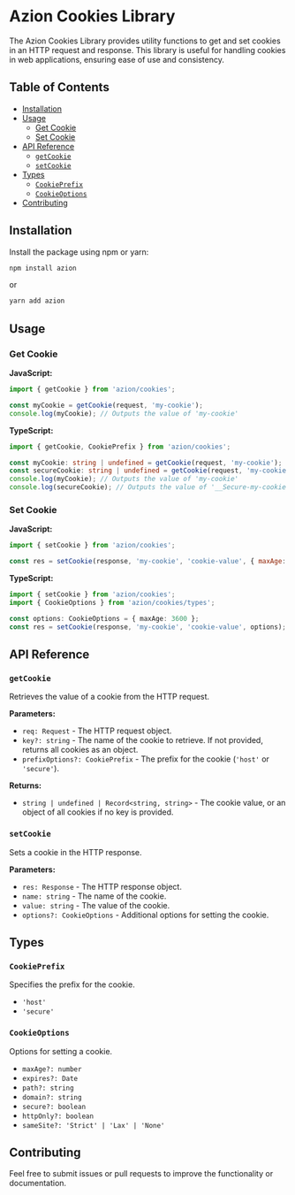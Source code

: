 # Azion Cookies Library

The Azion Cookies Library provides utility functions to get and set cookies in an HTTP request and response. This library is useful for handling cookies in web applications, ensuring ease of use and consistency.

## Table of Contents

- [Installation](#installation)
- [Usage](#usage)
  - [Get Cookie](#get-cookie)
  - [Set Cookie](#set-cookie)
- [API Reference](#api-reference)
  - [`getCookie`](#getcookie)
  - [`setCookie`](#setcookie)
- [Types](#types)
  - [`CookiePrefix`](#cookieprefix)
  - [`CookieOptions`](#cookieoptions)
- [Contributing](#contributing)

## Installation

Install the package using npm or yarn:

```sh
npm install azion
```

or

```sh
yarn add azion
```

## Usage

### Get Cookie

**JavaScript:**

```javascript
import { getCookie } from 'azion/cookies';

const myCookie = getCookie(request, 'my-cookie');
console.log(myCookie); // Outputs the value of 'my-cookie'
```

**TypeScript:**

```typescript
import { getCookie, CookiePrefix } from 'azion/cookies';

const myCookie: string | undefined = getCookie(request, 'my-cookie');
const secureCookie: string | undefined = getCookie(request, 'my-cookie', 'secure');
console.log(myCookie); // Outputs the value of 'my-cookie'
console.log(secureCookie); // Outputs the value of '__Secure-my-cookie'
```

### Set Cookie

**JavaScript:**

```javascript
import { setCookie } from 'azion/cookies';

const res = setCookie(response, 'my-cookie', 'cookie-value', { maxAge: 3600 });
```

**TypeScript:**

```typescript
import { setCookie } from 'azion/cookies';
import { CookieOptions } from 'azion/cookies/types';

const options: CookieOptions = { maxAge: 3600 };
const res = setCookie(response, 'my-cookie', 'cookie-value', options);
```

## API Reference

### `getCookie`

Retrieves the value of a cookie from the HTTP request.

**Parameters:**

- `req: Request` - The HTTP request object.
- `key?: string` - The name of the cookie to retrieve. If not provided, returns all cookies as an object.
- `prefixOptions?: CookiePrefix` - The prefix for the cookie (`'host'` or `'secure'`).

**Returns:**

- `string | undefined | Record<string, string>` - The cookie value, or an object of all cookies if no key is provided.

### `setCookie`

Sets a cookie in the HTTP response.

**Parameters:**

- `res: Response` - The HTTP response object.
- `name: string` - The name of the cookie.
- `value: string` - The value of the cookie.
- `options?: CookieOptions` - Additional options for setting the cookie.

## Types

### `CookiePrefix`

Specifies the prefix for the cookie.

- `'host'`
- `'secure'`

### `CookieOptions`

Options for setting a cookie.

- `maxAge?: number`
- `expires?: Date`
- `path?: string`
- `domain?: string`
- `secure?: boolean`
- `httpOnly?: boolean`
- `sameSite?: 'Strict' | 'Lax' | 'None'`

## Contributing

Feel free to submit issues or pull requests to improve the functionality or documentation.
